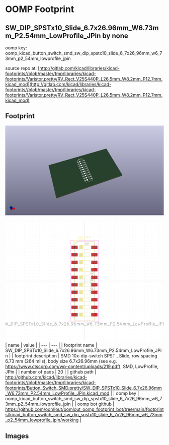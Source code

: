 # OOMP Footprint  
## SW_DIP_SPSTx10_Slide_6.7x26.96mm_W6.73mm_P2.54mm_LowProfile_JPin  by none  
  
oomp key: oomp_kicad_button_switch_smd_sw_dip_spstx10_slide_6_7x26_96mm_w6_73mm_p2_54mm_lowprofile_jpin  
  
source repo at: [http://gitlab.com/kicad/libraries/kicad-footprints//blob/master/tmp/libraries/kicad-footprints/Varistor.pretty/RV_Rect_V25S440P_L26.5mm_W8.2mm_P12.7mm.kicad_mod](http://gitlab.com/kicad/libraries/kicad-footprints//blob/master/tmp/libraries/kicad-footprints/Varistor.pretty/RV_Rect_V25S440P_L26.5mm_W8.2mm_P12.7mm.kicad_mod)  
## Footprint  
  
[![working_kicad_pcb_3d.png](working_kicad_pcb_3d_600.png)](working_kicad_pcb_3d.png)  
  
[![working.png](working_600.png)](working.png)  
| name | value | 
| --- | --- | 
| footprint name | SW_DIP_SPSTx10_Slide_6.7x26.96mm_W6.73mm_P2.54mm_LowProfile_JPin | 
| footprint description | SMD 10x-dip-switch SPST , Slide, row spacing 6.73 mm (264 mils), body size 6.7x26.96mm (see e.g. https://www.ctscorp.com/wp-content/uploads/219.pdf), SMD, LowProfile, JPin | 
| number of pads | 20 | 
| github path | http://github.com/kicad/libraries/kicad-footprints//blob/master/tmp/libraries/kicad-footprints/Button_Switch_SMD.pretty/SW_DIP_SPSTx10_Slide_6.7x26.96mm_W6.73mm_P2.54mm_LowProfile_JPin.kicad_mod | 
| oomp key | oomp_kicad_button_switch_smd_sw_dip_spstx10_slide_6_7x26_96mm_w6_73mm_p2_54mm_lowprofile_jpin | 
| oomp bot github | https://github.com/oomlout/oomlout_oomp_footprint_bot/tree/main/footprints/kicad_button_switch_smd_sw_dip_spstx10_slide_6_7x26_96mm_w6_73mm_p2_54mm_lowprofile_jpin/working | 
## Images  
